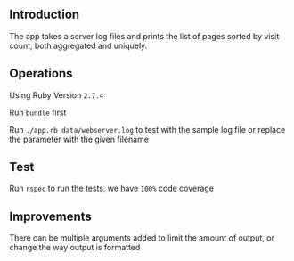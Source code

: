 ## Introduction

The app takes a server log files and prints the list of pages sorted by visit count, both aggregated and uniquely.

## Operations

Using Ruby Version `2.7.4`

Run `bundle` first

Run `./app.rb data/webserver.log` to test with the sample log file or replace the parameter with the given filename

## Test

Run `rspec` to run the tests, we have `100%` code coverage


## Improvements

There can be multiple arguments added to limit the amount of output, or change the way output is formatted